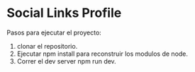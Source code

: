 # Social Links Profile

Pasos para ejecutar el proyecto:

1. clonar el repositorio.
2. Ejecutar npm install para reconstruir los modulos de node.
3. Correr el dev server npm run dev.